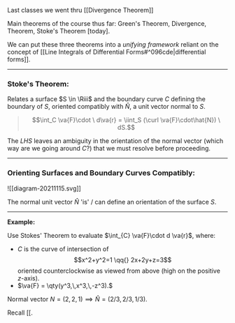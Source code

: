 Last classes we went thru [[Divergence Theorem]]

Main theorems of the course thus far: Green's Theorem, Divergence, Theorem, Stoke's Theorem [today]. 

We can put these three theorems into a *unifying framework* reliant on the concept of [[Line Integrals of Differential Forms#^096cde|differential forms]].
***

### Stoke's Theorem:

Relates a surface $S \in \Riii$ and the boundary curve $C$ defining the boundary of $S$, oriented compatibly with $\hat{N}$, a unit vector normal to $S$. 

> $$\int_C \va{F}\cdot \ d\va{r} = \iint_S (\curl \va{F}\cdot\hat{N}) \ dS.$$
	
	
The *LHS* leaves an ambiguity in the orientation of the normal vector (which way are we going around $C$?) that we must resolve before proceeding. 

***
### Orienting Surfaces and Boundary Curves Compatibly:

![[diagram-20211115.svg]]


The normal unit vector $\hat{N}$ 'is' / can define an orientation of the surface $S$.


***

**Example:**

Use Stokes' Theorem to evaluate $\int_{C} \va{F}\cdot d \va{r}$, where:

- $C$ is the curve of intersection of $$x^2+y^2=1 \qq{} 2x+2y+z=3$$
oriented counterclockwise as viewed from above (high on the positive $z$-axis).
- $\va{F} = \qty(y^3,\,x^3,\,-z^3).$

Normal vector $N=(2,2,1) \implies \hat{N} = (2/3, 2/3, 1/3).$

Recall [[.


